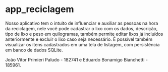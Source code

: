 # app_reciclagem

Nosso aplicativo tem o intuito de influenciar e auxiliar as pessoas na hora da reciclagem, nele você pode cadastrar o lixo com os dados, descrição, tipo de lixo e peso em quilogramas, também permite editar lixos já incluídos anteriormente e excluir o lixo caso seja necessário. É possível também visualizar os itens cadastrados em uma tela de listagem, com persistência em banco de dados SQLite.

João Vitor Primieri Paludo - 182741 e Eduardo Bonamigo Bianchetti - 185961.